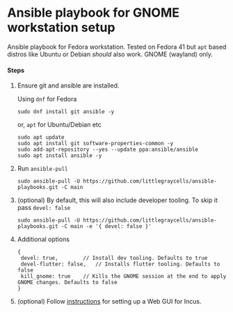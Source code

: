 # Ansible playbook for GNOME workstation setup

Ansible playbook for Fedora workstation. Tested on Fedora 41 but `apt` based distros like Ubuntu or Debian _should_ also work. GNOME (wayland) only.

#### Steps
1. Ensure git and ansible are installed.

   Using `dnf` for Fedora
   ```
   sudo dnf install git ansible -y
   ```

   or, `apt` for Ubuntu/Debian etc

   ```
   sudo apt update
   sudo apt install git software-properties-common -y
   sudo add-apt-repository --yes --update ppa:ansible/ansible
   sudo apt install ansible -y
   ```
1. Run `ansible-pull`

   ```
   sudo ansible-pull -U https://github.com/littlegraycells/ansible-playbooks.git -C main
   ```

1. (optional) By default, this will also include developer tooling. To skip it pass `devel: false`
   ```
   sudo ansible-pull -U https://github.com/littlegraycells/ansible-playbooks.git -C main -e '{ devel: false }'
   ```
1. Additional options
   ```
   {
	devel: true,		// Install dev tooling. Defaults to true
	devel-flutter: false,	// Installs flutter tooling. Defaults to false
	kill_gnome: true	// Kills the GNOME session at the end to apply GNOME changes. Defaults to false
   }
1. (optional) Follow [instructions](https://discuss.linuxcontainers.org/t/tutorial-installing-the-web-ui-for-incus-on-fedora-or-other-redhat-based-distros/20986/1) for setting up a Web GUI for Incus.